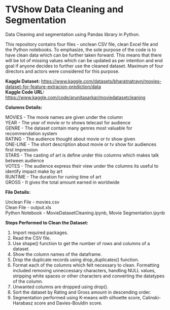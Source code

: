 # __TVShow Data  Cleaning and Segmentation__
Data Cleaning and segmentation using Pandas library in Python.

This repository contains four  files - unclean CSV file, clean Excel file and the Python notebooks. To emphasize, the sole purpose of the code is to have clean data which can be further taken forward. This means that there will be lot of missing values which can be updated as per intention and end goal if anyone decides to further use the cleaned dataset. Maximum of four directors and actors were considered for this purpose.

__Kaggle Dataset:__ https://www.kaggle.com/datasets/bharatnatrayn/movies-dataset-for-feature-extracion-prediction/data                                                                           
__Kaggle Code URL:__ https://www.kaggle.com/code/arunitasarkar/moviedatasetcleaning

__Columns Details:__

MOVIES - The movie names are given under the column                                
YEAR - The year of movie or tv shows telecast for audience                           
GENRE - The dataset contain many genres most valuable for recommendation system     
RATING - The audience thought about movie or tv show given             
ONE-LINE - The short description about movie or tv show for audiences first impression                                                                
STARS - The casting of art is define under this columns which makes talk between audience                                                   
VOTES - The audience express their view under the columns its useful to identify impact make by art                                                    
RUNTIME - The duration for runing time of art                              
GROSS - It gives the total amount earned in worldwide                          

__File Details:__

Unclean File - movies.csv                                                                                                                   
Clean File - output.xls                                                                                              
Python Notebook - MovieDatasetCleaning.ipynb, Movie Segmentation.ipynb                                                                                                  

__Steps Performed to Clean the Dataset:__

1. Import required packages.
2. Read the CSV file.
3. Use shape() function to get the number of rows and columns of a dataset.
4. Show the column names of the dataframe.
5. Drop the duplicate records using drop_duplicates() function.
6. Format each of the columns which felt necessary to clean. Formatting included removing unneccessary characters, handling NULL values, stripping white spaces or other characters and converting the datatypes of the column.
7. Unwanted columns are dropped using drop().
8. Sort the dataset by Rating and Gross amount in descending order.
9. Segmentation performed using K-means with silhoette score, Calinski-Harabasz score and Davies-Bouldin score.
